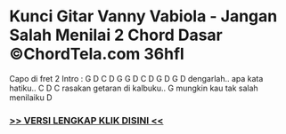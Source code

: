
 # Kunci Gitar Vanny Vabiola - Jangan Salah Menilai 2 Chord Dasar ©ChordTela.com 36hfl


Capo di fret 2 Intro : G D C D G G D C D G D G D dengarlah.. apa kata hatiku.. C D C rasakan getaran di kalbuku.. G mungkin kau tak salah menilaiku D

###  <a href="https://shortlighzx.web.app?sq=Kunci Gitar Vanny Vabiola - Jangan Salah Menilai 2 Chord Dasar ©ChordTela.com"> >> VERSI LENGKAP KLIK DISINI << </a>
